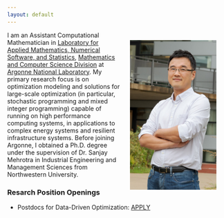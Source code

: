 ```yaml
---
layout: default
---
```


<img style="float:right;padding:20px;" width="200" src="/images/Kim-photoshot.jpg"/>

I am an Assistant Computational Mathematician in [Laboratory for Applied Mathematics, Numerical Software, and Statistics](https://www.anl.gov/mcs/lans), [Mathematics and Computer Science Division](https://www.anl.gov/mcs) at [Argonne National Laboratory](https://www.anl.gov). My primary research focus is on optimization modeling and solutions for large-scale optimization (in particular, stochastic programming and mixed integer programming) capable of running on high performance computing systems, in applications to complex energy systems and resilient infrastructure systems. Before joining Argonne, I obtained a Ph.D. degree under the supervision of Dr. Sanjay Mehrotra in Industrial Engineering and Management Sciences from Northwestern University.

### Resarch Position Openings

- Postdocs for Data-Driven Optimization: [APPLY](http://bit.ly/2lGXtj2)
